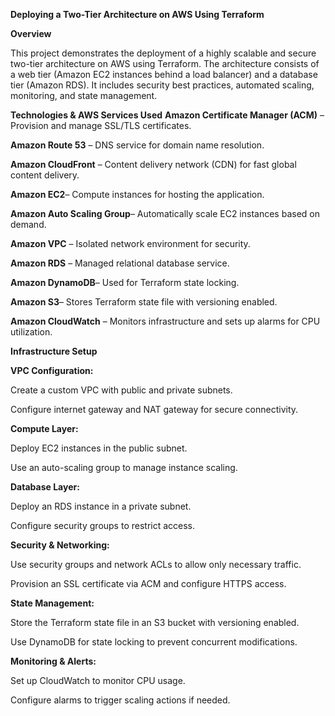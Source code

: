 **Deploying a Two-Tier Architecture on AWS Using Terraform**


**Overview**

This project demonstrates the deployment of a highly scalable and secure two-tier architecture on AWS using Terraform. The architecture consists of a web tier (Amazon EC2 instances behind a load balancer) and a database tier (Amazon RDS). It includes security best practices, automated scaling, monitoring, and state management.


**Technologies & AWS Services Used**
**Amazon Certificate Manager (ACM)** – Provision and manage SSL/TLS certificates.

**Amazon Route 53** – DNS service for domain name resolution.

**Amazon CloudFront** – Content delivery network (CDN) for fast global content delivery.

**Amazon EC2**– Compute instances for hosting the application.

**Amazon Auto Scaling Group**– Automatically scale EC2 instances based on demand.

**Amazon VPC** – Isolated network environment for security.

**Amazon RDS** – Managed relational database service.

**Amazon DynamoDB**– Used for Terraform state locking.

**Amazon S3**– Stores Terraform state file with versioning enabled.

**Amazon CloudWatch** – Monitors infrastructure and sets up alarms for CPU utilization.

**Infrastructure Setup**

**VPC Configuration:**

Create a custom VPC with public and private subnets.

Configure internet gateway and NAT gateway for secure connectivity.

**Compute Layer:**

Deploy EC2 instances in the public subnet.

Use an auto-scaling group to manage instance scaling.

**Database Layer:**

Deploy an RDS instance in a private subnet.

Configure security groups to restrict access.

**Security & Networking:**

Use security groups and network ACLs to allow only necessary traffic.

Provision an SSL certificate via ACM and configure HTTPS access.

**State Management:**

Store the Terraform state file in an S3 bucket with versioning enabled.

Use DynamoDB for state locking to prevent concurrent modifications.

**Monitoring & Alerts:**

Set up CloudWatch to monitor CPU usage.

Configure alarms to trigger scaling actions if needed.
